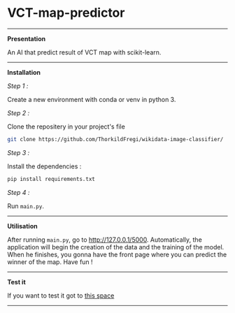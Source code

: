# VCT-map-predictor

-------------------------------------------------------------------------------------------------------------------------------------------------------------------------------------------------------------------------

**Presentation**

An AI that predict result of VCT map with scikit-learn.

-------------------------------------------------------------------------------------------------------------------------------------------------------------------------------------------------------------------------

**Installation**

*Step 1 :*

Create a new environment with conda or venv in python 3.

*Step 2 :*

Clone the repositery in your project's file

```bash
git clone https://github.com/ThorkildFregi/wikidata-image-classifier/
```

*Step 3 :*

Install the dependencies :

```bash
pip install requirements.txt
```

*Step 4 :*

Run ``main.py``.

-------------------------------------------------------------------------------------------------------------------------------------------------------------------------------------------------------------------------

**Utilisation**

After running ``main.py``, go to http://127.0.0.1/5000. Automatically, the application will begin the creation of the data and the training of the model. When he finishes, you gonna have the front page where you can predict the winner of the map. Have fun !

-------------------------------------------------------------------------------------------------------------------------------------------------------------------------------------------------------------------------

**Test it**

If you want to test it got to <a href="https://huggingface.co/spaces/ThorkildFregi/VCT-map-predictor/"> this space </a>

-------------------------------------------------------------------------------------------------------------------------------------------------------------------------------------------------------------------------
